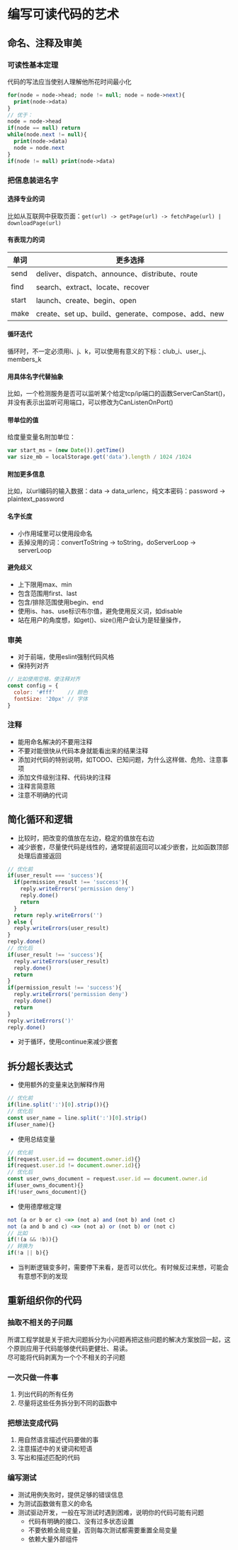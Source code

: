 # 编写可读代码的艺术
## 命名、注释及审美
### 可读性基本定理
代码的写法应当使别人理解他所花时间最小化
```php
for(node = node->head; node != null; node = node->next){
  print(node->data)
}
// 优于：
node = node->head
if(node == null) return
while(node.next != null){
  print(node->data)
  node = node.next
}
if(node != null) print(node->data)
```
### 把信息装进名字
#### 选择专业的词  
比如从互联网中获取页面：```get(url) -> getPage(url) -> fetchPage(url) | downloadPage(url)```  
#### 有表现力的词
|单词|更多选择|
|-----|-----|
|send|deliver、dispatch、announce、distribute、route|
|find|search、extract、locate、recover|
|start|launch、create、begin、open|
|make|create、set up、build、generate、compose、add、new
#### 循环迭代  
循环时，不一定必须用i、j、k，可以使用有意义的下标：club_i、user_j、members_k
#### 用具体名字代替抽象
比如，一个检测服务是否可以监听某个给定tcp/ip端口的函数ServerCanStart()，并没有表示出监听可用端口，可以修改为CanListenOnPort()
#### 带单位的值
给度量变量名附加单位：
```javascript
var start_ms = (new Date()).getTime()
var size_mb = localStorage.get('data').length / 1024 /1024
```
#### 附加更多信息
比如，以url编码的输入数据：data -> data_urlenc，纯文本密码：password -> plaintext_password
#### 名字长度
- 小作用域里可以使用段命名
- 丢掉没用的词：convertToString -> toString，doServerLoop -> serverLoop
#### 避免歧义
- 上下限用max、min
- 包含范围用first、last
- 包含/排除范围使用begin、end
- 使用is、has、use标识布尔值，避免使用反义词，如disable
- 站在用户的角度想，如get()、size()用户会认为是轻量操作，
### 审美
- 对于前端，使用eslint强制代码风格
- 保持列对齐
```javascript
// 比如使用空格，使注释对齐
const config = {
  color: '#fff'    // 颜色
  fontSize: '20px' // 字体
}
```
### 注释
- 能用命名解决的不要用注释
- 不要对能很快从代码本身就能看出来的结果注释
- 添加对代码的特别说明，如TODO、已知问题，为什么这样做、危险、注意事项
- 添加文件级别注释、代码块的注释
- 注释言简意赅
- 注意不明确的代词
## 简化循环和逻辑
- 比较时，把改变的值放在左边，稳定的值放在右边
- 减少嵌套，尽量使代码是线性的，通常提前返回可以减少嵌套，比如函数顶部处理后直接返回
```javascript
// 优化前
if(user_result === 'success'){
  if(permission_result !== 'success'){
    reply.writeErrors('permission deny')
    reply.done()
    return
  }
  return reply.writeErrors('')
} else {
  reply.writeErrors(user_result)
}
reply.done()
// 优化后
if(user_result !== 'success'){
  reply.writeErrors(user_result)
  reply.done()
  return
}
if(permission_result !== 'success'){
  reply.writeErrors('permission deny')
  reply.done()
  return
}
reply.writeErrors(')'
reply.done()
```
- 对于循环，使用continue来减少嵌套
## 拆分超长表达式
- 使用额外的变量来达到解释作用
```javascript
// 优化前
if(line.split(':')[0].strip()){}
// 优化后
const user_name = line.split(':')[0].strip()
if(user_name){}
```
- 使用总结变量
```javascript
// 优化前
if(request.user.id == document.owner.id){}
if(request.user.id != document.owner.id){}
// 优化后
const user_owns_document = request.user.id == document.owner.id
if(user_owns_document){}
if(!user_owns_document){}
```
- 使用德摩根定理
```javascript
not (a or b or c) <=> (not a) and (not b) and (not c)
not (a and b and c) <=> (not a) or (not b) or (not c)
// 比如
if(!(a && !b)){}
// 转换为
if(!a || b){}
```
- 当判断逻辑变多时，需要停下来看，是否可以优化。有时候反过来想，可能会有意想不到的发现
## 重新组织你的代码
### 抽取不相关的子问题
所谓工程学就是关于把大问题拆分为小问题再把这些问题的解决方案放回一起，这个原则应用于代码能够使代码更健壮、易读。  
尽可能将代码剥离为一个个不相关的子问题
### 一次只做一件事
1. 列出代码的所有任务
2. 尽量将这些任务拆分到不同的函数中
### 把想法变成代码
1. 用自然语言描述代码要做的事
2. 注意描述中的关键词和短语
3. 写出和描述匹配的代码
### 编写测试
- 测试用例失败时，提供足够的错误信息
- 为测试函数做有意义的命名
- 测试驱动开发，一般在写测试时遇到困难，说明你的代码可能有问题
  - 代码有明确的接口、没有过多状态设置
  - 不要依赖全局变量，否则每次测试都需要重置全局变量
  - 依赖大量外部组件
  